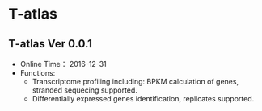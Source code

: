 # T-atlas
## T-atlas Ver 0.0.1
* Online Time： 2016-12-31
* Functions:
  + Transcriptome profiling including: BPKM calculation of genes, stranded sequecing supported.
  + Differentially expressed genes identification, replicates supported.
